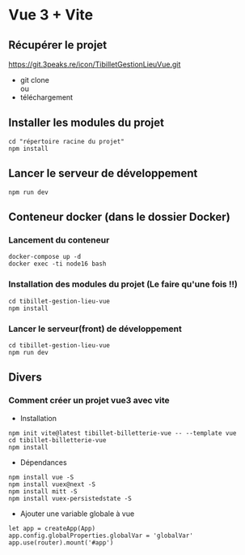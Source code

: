 # Vue 3 + Vite

## Récupérer le projet
https://git.3peaks.re/icon/TibilletGestionLieuVue.git
- git clone   
        ou
- téléchargement

## Installer les modules du projet
````
cd "répertoire racine du projet"
npm install
````

## Lancer le serveur de développement
````
npm run dev
````

## Conteneur docker (dans le dossier Docker)

### Lancement du conteneur
````
docker-compose up -d
docker exec -ti node16 bash
````

### Installation des modules du projet (Le faire qu'une fois !!)
````
cd tibillet-gestion-lieu-vue
npm install
````

### Lancer le serveur(front) de développement
````
cd tibillet-gestion-lieu-vue
npm run dev
````

## Divers
### Comment créer un projet vue3 avec vite
- Installation
````
npm init vite@latest tibillet-billetterie-vue -- --template vue
cd tibillet-billetterie-vue
npm install
````

- Dépendances

````
npm install vue -S
npm install vuex@next -S
npm install mitt -S
npm install vuex-persistedstate -S
````

- Ajouter une variable globale à vue
````
let app = createApp(App)
app.config.globalProperties.globalVar = 'globalVar'
app.use(router).mount('#app')
````